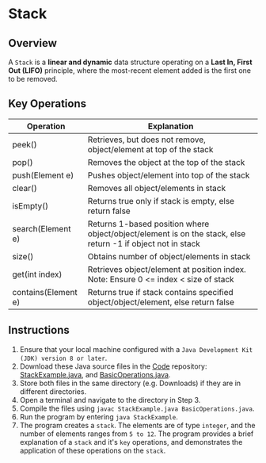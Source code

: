 # Stack

## Overview
A `Stack` is a **linear and dynamic** data structure operating on a **Last In,
First Out (LIFO)** principle, where the most-recent element added is the first one to be removed.

## Key Operations
| Operation           | Explanation                                                                                                 |
|---------------------|-------------------------------------------------------------------------------------------------------------|
| peek()              | Retrieves, but does not remove, object/element at top of the stack                                          |
| pop()               | Removes the object at the top of the stack                                                                  |
| push(Element e)     | Pushes object/element into top of the stack                                                                 |
| clear()             | Removes all object/elements in stack                                                                        |
| isEmpty()           | Returns true only if stack is empty, else return false                                                      |
| search(Element e)   | Returns 1-based position where object/object/element is on the stack, else return -1 if object not in stack |
| size()              | Obtains number of object/elements in stack                                                                  |
| get(int index)      | Retrieves object/element at position index. Note: Ensure 0 <= index < size of stack                         |
| contains(Element e) | Returns true if stack contains specified object/object/element, else return false                           |

## Instructions
1. Ensure that your local machine configured with a `Java Development Kit (JDK) version 8 or later`.
2. Download these Java source files in the [Code](https://github.com/shumarb/code/tree/main) repository: [StackExample.java](https://github.com/shumarb/code/tree/main/data-structures/StackExample.java), and [BasicOperations.java](https://github.com/shumarb/code/tree/main/BasicOperations.java).
3. Store both files in the same directory (e.g. Downloads) if they are in different directories.
4. Open a terminal and navigate to the directory in Step 3.
5. Compile the files using `javac StackExample.java BasicOperations.java`.
6. Run the program by entering `java StackExample`.
7. The program creates a `stack`. The elements are of type `integer`, and the number of elements ranges from `5 to 12`. The program provides a brief explanation of a `stack` and it's `key` operations, and demonstrates the application of these operations on the `stack`.

